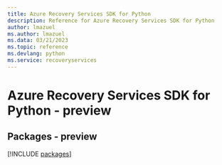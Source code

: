```yaml
---
title: Azure Recovery Services SDK for Python
description: Reference for Azure Recovery Services SDK for Python
author: lmazuel
ms.author: lmazuel
ms.data: 03/21/2023
ms.topic: reference
ms.devlang: python
ms.service: recoveryservices
---
```

# Azure Recovery Services SDK for Python - preview
## Packages - preview
[!INCLUDE [packages](recovery-services-index.md)]